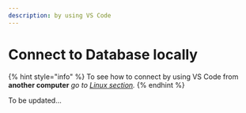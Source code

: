 ```yaml
---
description: by using VS Code
---
```


# Connect to Database locally

{% hint style="info" %}
To see how to connect by using VS Code from **another computer** _go to_ [_Linux section_](../../../linux/sql-server-on-linux/connect-to-database-on-windows-computer.md)_._
{% endhint %}

To be updated...

